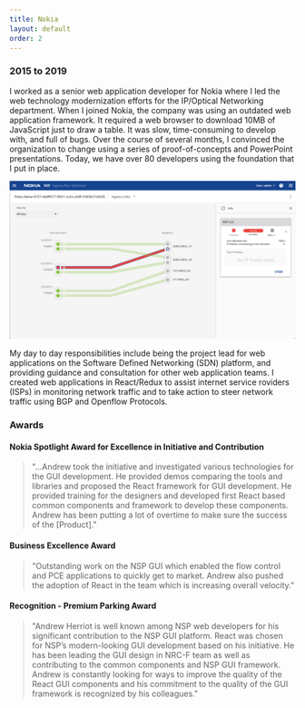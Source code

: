 ```yaml
---
title: Nokia
layout: default
order: 2
---
```


### 2015 to 2019

I worked as a senior web application developer for Nokia where I led the web technology modernization efforts for the IP/Optical Networking department. When I joined Nokia, the company was using an outdated web application framework. It required a web browser to download 10MB of JavaScript just to draw a table. It was slow, time-consuming to develop with, and full of bugs. Over the course of several months, I convinced the organization to change using a series of proof-of-concepts and PowerPoint presentations. Today, we have over 80 developers using the foundation that I put in place.

![Nokia Logo](/static/nrcf-screenshot-1.png)

My day to day responsibilities include being the project lead for web applications on the Software Defined Networking (SDN) platform, and providing guidance and consultation for other web application teams. I created web applications in React/Redux to assist internet service roviders (ISPs) in monitoring network traffic and to take action to steer network traffic using BGP and Openflow Protocols.

### Awards

#### Nokia Spotlight Award for Excellence in Initiative and Contribution

> "...Andrew took the initiative and investigated various technologies for the GUI development. He provided demos comparing the tools and libraries and proposed the React framework for GUI development. He provided training for the designers and developed first React based common components and framework to develop these components. Andrew has been putting a lot of overtime to make sure the success of the [Product]."

#### Business Excellence Award

> "Outstanding work on the NSP GUI which enabled the flow control and PCE applications to quickly get to market. Andrew also pushed the adoption of React in the team which is increasing overall velocity."

#### Recognition - Premium Parking Award

> "Andrew Herriot is well known among NSP web developers for his significant contribution to the NSP GUI platform. React was chosen for NSP’s modern-looking GUI development based on his initiative. He has been leading the GUI design in NRC-F team as well as contributing to the common components and NSP GUI framework. Andrew is constantly looking for ways to improve the quality of the React GUI components and his commitment to the quality of the GUI framework is recognized by his colleagues."
